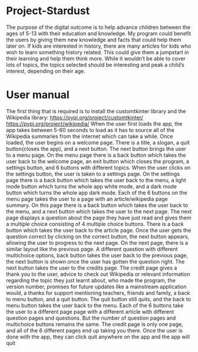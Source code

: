 # **Project-Stardust**
 The purpose of the digital outcome is to help advance children between the ages of 5-13 with their education and knowledge. 
 My program could benefit the users by giving them new knowledge and facts that could help them later on.
 If kids are interested in history, there are many articles for kids who wish to learn something history related.
 This could give them a jumpstart in their learning and help them think more. 
 While it wouldn’t be able to cover lots of topics, the topics selected should be interesting and peak a child’s interest, depending on their age.

# **User manual**
 The first thing that is required is to install the customtkinter library and the Wikipedia library: 
   https://pypi.org/project/customtkinter/ 
   https://pypi.org/project/wikipedia/ 
 When the user first loads the app, the app takes between 5-60 seconds to load as it has to source all of the Wikipedia summaries from the internet which can take a while.
 Once loaded, the user begins on a welcome page. There is a title, a slogan, a quit button(closes the app), and a next button. The next button brings the user to a menu page.
 On the menu page there is a back button which takes the user back to the welcome page, an exit button which closes the program, a settings button, and 6 buttons with different topics.
 When the user clicks on the settings button, the user is taken to a settings page. On the settings page there is a back button which takes the user back to the menu,
 a light mode button which turns the whole app white mode, and a dark mode button which turns the whole app dark mode.
 Each of the 6 buttons on the menu page takes the user to a page with an article/wikipedia page summary.
 On this page there is a back button which takes the user back to the menu, and a next button which takes the user to the next page. 
 The next page displays a question about the page they have just read and gives them a multiple choice consisting of 4 multiple choice buttons.
 There is a back button which takes the user back to the article page. Once the user gets the question correct by clicking on the correct button, the next button appears,
 allowing the user to progress to the next page. On the next page, there is a similar layout like the previous page. A different question with different multichoice options,
 back button takes the user back to the previous page, the next button is shown once the user has gotten the question right. The next button takes the user to the credits page.
 The credit page gives a thank you to the user, advice to check out Wikipedia or relevant information regarding the topic they just learnt about, who made the program, the version number, 
 promises for future updates like a mainstream application would, a thanks for support mentioning teachers, friends and family, a back to menu button, and a quit button. 
 The quit button still quits, and the back to menu button takes the user back to the menu. 
 Each of the 6 buttons take the user to a different page page with a different article with different question pages and questions. 
 But the number of question pages and multichoice buttons remains the same. The credit page is only one page, and all of the 6 different pages end up taking you there.
 Once the user is done with the app, they can click quit anywhere on the app and the app will quit

